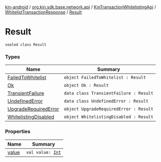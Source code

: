 [kin-android](../../../../index.md) / [org.kin.sdk.base.network.api](../../../index.md) / [KinTransactionWhitelistingApi](../../index.md) / [WhitelistTransactionResponse](../index.md) / [Result](./index.md)

# Result

`sealed class Result`

### Types

| Name | Summary |
|---|---|
| [FailedToWhitelist](-failed-to-whitelist.md) | `object FailedToWhitelist : Result` |
| [Ok](-ok.md) | `object Ok : Result` |
| [TransientFailure](-transient-failure/index.md) | `data class TransientFailure : Result` |
| [UndefinedError](-undefined-error/index.md) | `data class UndefinedError : Result` |
| [UpgradeRequiredError](-upgrade-required-error.md) | `object UpgradeRequiredError : Result` |
| [WhitelistingDisabled](-whitelisting-disabled.md) | `object WhitelistingDisabled : Result` |

### Properties

| Name | Summary |
|---|---|
| [value](value.md) | `val value: `[`Int`](https://kotlinlang.org/api/latest/jvm/stdlib/kotlin/-int/index.html) |
